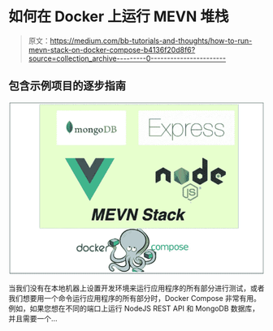 # 如何在 Docker 上运行 MEVN 堆栈

> 原文：<https://medium.com/bb-tutorials-and-thoughts/how-to-run-mevn-stack-on-docker-compose-b4136f20d8f6?source=collection_archive---------0----------------------->

## 包含示例项目的逐步指南

![](img/ff184c24d18637352023ec583e28039d.png)

当我们没有在本地机器上设置开发环境来运行应用程序的所有部分进行测试，或者我们想要用一个命令运行应用程序的所有部分时，Docker Compose 非常有用。例如，如果您想在不同的端口上运行 NodeJS REST API 和 MongoDB 数据库，并且需要一个…